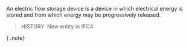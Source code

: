 An electric flow storage device is a device in which electrical energy is stored and from which energy may be progressively released.

> HISTORY&nbsp; New entity in IFC4

{ .note}
>